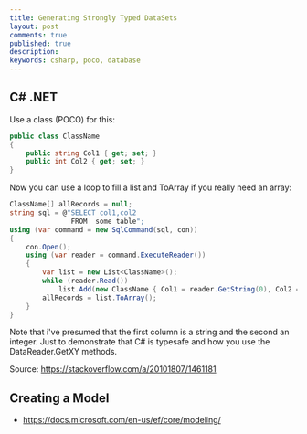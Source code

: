 ```yaml
---
title: Generating Strongly Typed DataSets
layout: post
comments: true
published: true
description: 
keywords: csharp, poco, database
---
```


## C# .NET

Use a class (POCO) for this:

```csharp
public class ClassName
{
    public string Col1 { get; set; }
    public int Col2 { get; set; }
}
```

Now you can use a loop to fill a list and ToArray if you really need an array:

```csharp
ClassName[] allRecords = null;
string sql = @"SELECT col1,col2
               FROM  some table";
using (var command = new SqlCommand(sql, con))
{
    con.Open();
    using (var reader = command.ExecuteReader())
    {
        var list = new List<ClassName>();
        while (reader.Read())
            list.Add(new ClassName { Col1 = reader.GetString(0), Col2 = reader.GetInt32(1) });
        allRecords = list.ToArray();
    }
}
```

Note that i've presumed that the first column is a string and the second an integer. 
Just to demonstrate that C# is typesafe and how you use the DataReader.GetXY methods.

Source: <https://stackoverflow.com/a/20101807/1461181>

## Creating a Model

* <https://docs.microsoft.com/en-us/ef/core/modeling/>